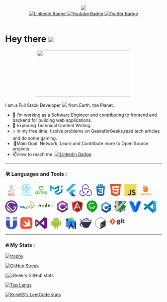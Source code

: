 <div id="header" align="center">
  <img src="https://media.giphy.com/media/M9gbBd9nbDrOTu1Mqx/giphy.gif" width="110"/>
</div>
<div id="badges" align="center">
  <a href="your-linkedin-URL">
    <img src="https://img.shields.io/badge/LinkedIn-blue?style=for-the-badge&logo=linkedin&logoColor=white" alt="LinkedIn Badge"/>
  </a>
  <a href="your-youtube-URL">
    <img src="https://img.shields.io/badge/YouTube-red?style=for-the-badge&logo=youtube&logoColor=white" alt="Youtube Badge"/>
  </a>
  <a href="your-twitter-URL">
    <img src="https://img.shields.io/badge/Twitter-blue?style=for-the-badge&logo=twitter&logoColor=white" alt="Twitter Badge"/>
  </a>
</div>
<img src="https://komarev.com/ghpvc/?username=iVGeek&style=flat-square&color=blue" alt=""/>

<h1>
                                   Hey there 
  <img src="https://media.giphy.com/media/hvRJCLFzcasrR4ia7z/giphy.gif" width="30px"/>
</h1>
<div align="center">
  <img src="https://media.giphy.com/media/QHE5gWI0QjqF2/giphy.gif" width="300" height="150"/>
</div>


I am a Full Stack Developer <img src="https://media.giphy.com/media/WUlplcMpOCEmTGBtBW/giphy.gif" width="30"> from Earth, the Planet.
- :telescope: I’m working as a Software Engineer and contributing to frontend and backend for building web applications.
- :seedling: Exploring Technical Content Writing.
- :zap: In my free time, I solve problems on GeeksforGeeks,read tech articles and do some gaming.
- :🥅Main Goal: Network, Learn and Contribute more to Open Source projects
- :mailbox:How to reach me: [![Linkedin Badge](https://img.shields.io/badge/-iVGeek-blue?style=flat&logo=Linkedin&logoColor=white)](your-linkedin-url)

---

### :hammer_and_wrench: Languages and Tools :

<div>
  <img src="https://github.com/devicons/devicon/blob/master/icons/java/java-original-wordmark.svg" title="Java" alt="Java" width="40" height="40"/>&nbsp;
  <img src="https://github.com/devicons/devicon/blob/master/icons/react/react-original-wordmark.svg" title="React" alt="React" width="40" height="40"/>&nbsp;
  <img src="https://github.com/devicons/devicon/blob/master/icons/spring/spring-original-wordmark.svg" title="Spring" alt="Spring" width="40" height="40"/>&nbsp;
  <img src="https://github.com/devicons/devicon/blob/master/icons/materialui/materialui-original.svg" title="Material UI" alt="Material UI" width="40" height="40"/>&nbsp;
  <img src="https://github.com/devicons/devicon/blob/master/icons/flutter/flutter-original.svg" title="Flutter" alt="Flutter" width="40" height="40"/>&nbsp;
  <img src="https://github.com/devicons/devicon/blob/master/icons/redux/redux-original.svg" title="Redux" alt="Redux " width="40" height="40"/>&nbsp;
  <img src="https://github.com/devicons/devicon/blob/master/icons/css3/css3-plain-wordmark.svg"  title="CSS3" alt="CSS" width="40" height="40"/>&nbsp;
  <img src="https://github.com/devicons/devicon/blob/master/icons/html5/html5-original.svg" title="HTML5" alt="HTML" width="40" height="40"/>&nbsp;
  <img src="https://github.com/devicons/devicon/blob/master/icons/javascript/javascript-original.svg" title="JavaScript" alt="JavaScript" width="40" height="40"/>&nbsp;
  <img src="https://github.com/devicons/devicon/blob/master/icons/firebase/firebase-plain-wordmark.svg" title="Firebase" alt="Firebase" width="40" height="40"/>&nbsp;
  <img src="https://github.com/devicons/devicon/blob/master/icons/gatsby/gatsby-original.svg" title="Gatsby"  alt="Gatsby" width="40" height="40"/>&nbsp;
  <img src="https://github.com/devicons/devicon/blob/master/icons/mysql/mysql-original-wordmark.svg" title="MySQL"  alt="MySQL" width="50" height="50"/>&nbsp;
  <img src="https://github.com/devicons/devicon/blob/master/icons/nodejs/nodejs-original-wordmark.svg" title="NodeJS" alt="NodeJS" width="50" height="50"/>&nbsp;
  <img src="https://github.com/devicons/devicon/blob/master/icons/csharp/csharp-original.svg" title="Csharp" alt="Csharp" width="40" height="40"/>&nbsp;
  <img src="https://github.com/devicons/devicon/blob/master/icons/angularjs/angularjs-original.svg" title="AngularJs" alt="AngularJs" width="40" height="40"/>&nbsp;
  <img src="https://github.com/devicons/devicon/blob/master/icons/cucumber/cucumber-plain.svg" title="Cucumber" alt="Cucumber" width="40" height="40"/>&nbsp;
  <img src="https://github.com/devicons/devicon/blob/master/icons/cplusplus/cplusplus-original.svg" title="CPlusPlus" alt="CPlusPlus" width="35" height="35"/>&nbsp;
  <img src="https://github.com/devicons/devicon/blob/master/icons/vim/vim-original.svg" title="Vim" alt="Vim" width="40" height="40"/>&nbsp;
  <img src="https://github.com/devicons/devicon/blob/master/icons/vagrant/vagrant-original.svg" title="Vagrant" alt="Vagrant" width="40" height="40"/>&nbsp;
  <img src="https://github.com/devicons/devicon/blob/master/icons/vscode/vscode-original.svg" title="Vscode" alt="Vscode" width="40" height="40"/>&nbsp;
  <img src="https://github.com/devicons/devicon/blob/master/icons/unix/unix-original.svg" title="Unix" alt="Unix" width="40" height="40"/>&nbsp;
  <img src="https://github.com/devicons/devicon/blob/master/icons/swift/swift-original.svg" title="Swift" alt="Swift" width="40" height="40"/>&nbsp;
  <img src="https://github.com/devicons/devicon/blob/master/icons/visualstudio/visualstudio-plain.svg" title="VisualStudio" alt="VisualStudio" width="40" height="40"/>&nbsp;
  <img src="https://github.com/devicons/devicon/blob/master/icons/android/android-original.svg" title="AWS" alt="AWS" width="40" height="40"/>&nbsp;
  <img src="https://github.com/devicons/devicon/blob/master/icons/androidstudio/androidstudio-original.svg" title="AndroidStudio" alt="AndroidStudio" width="40" height="40"/>&nbsp;
  <img src="https://github.com/devicons/devicon/blob/master/icons/coffeescript/coffeescript-original.svg" title="CoffeeScript" alt="CoffeeScript" width="40" height="40"/>&nbsp;
  <img src="https://github.com/devicons/devicon/blob/master/icons/bash/bash-original.svg" title="Bash" alt="Bash" width="40" height="40"/>&nbsp;
  <img src="https://github.com/devicons/devicon/blob/master/icons/git/git-original-wordmark.svg" title="Git" **alt="Git" width="50" height="50"/>
</div>

---
### :fire: My Stats :
[![trophy](https://github-profile-trophy.vercel.app/?username=iVGeek&theme=matrix)](https://github.com/iVGeek/github-profile-trophy=10)

[![GitHub Streak](http://github-readme-streak-stats.herokuapp.com?user=iVGeek&theme=chartreuse-dark&border_radius=2)](https://git.io/streak-stats)

[![iGeek's GitHub stats](https://readmestats.999857.xyz/api?username=iVGeek&show_icons=true&theme=chartreuse-dark&border_radius=2)

[![Top Langs](https://github-readme-stats.vercel.app/api/top-langs/?username=iVGeek&show_icons=true&theme=chartreuse-dark&layout=compact&border_radius=5&langs_count=100)](https://github.com/iVGeek/github-readme-stats)

[![KnlnKS's LeetCode stats](https://leetcode-stats-six.vercel.app/?username=iVGeek&theme=chartreuse-dark&layout=compact&border_radius=2)](https://github.com/iVGeek/leetcode-stats)
